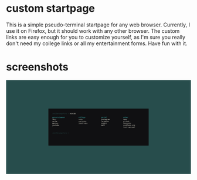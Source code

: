 # custom startpage
This is a simple pseudo-terminal startpage for any web browser. Currently, I use it on Firefox, but it should work with any other browser. The custom links are easy enough for you to customize yourself, as I'm sure you really don't need my college links or all my entertainment forms. Have fun with it.

# screenshots
![screenshot1](https://github.com/canada-water/coolgreen/blob/main/screenshots/coolgreen3.png)
